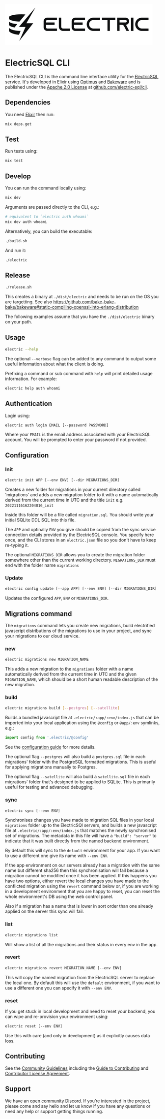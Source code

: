 <a href="https://electric-sql.com">
  <picture>
    <source media="(prefers-color-scheme: dark)"
        srcset="https://raw.githubusercontent.com/electric-sql/meta/main/identity/ElectricSQL-logo-light-trans.svg"
    />
    <source media="(prefers-color-scheme: light)"
        srcset="https://raw.githubusercontent.com/electric-sql/meta/main/identity/ElectricSQL-logo-black.svg"
    />
    <img alt="ElectricSQL logo"
        src="https://raw.githubusercontent.com/electric-sql/meta/main/identity/ElectricSQL-logo-black.svg"
    />
  </picture>
</a>

# ElectricSQL CLI

The ElectricSQL CLI is the command line interface utility for the [ElectricSQL](https://electric-sql.com) service. It's developed in Elixir using [Optimus](https://github.com/funbox/optimus) and [Bakeware](https://github.com/bake-bake-bake/bakeware) and is published under the [Apache 2.0 License](https://github.com/electric-sql/electric-sql-cli/blob/master/LICENSE) at [github.com/electric-sql/cli](https://github.com/electric-sql/cli).

## Dependencies

You need [Elixir](https://elixir-lang.org/install.html) then run:

```sh
mix deps.get
```

## Test

Run tests using:

```sh
mix test
```

## Develop

You can run the command locally using:

```sh
mix dev
```

Arguments are passed directly to the CLI, e.g.:

```sh
# equivalent to `electric auth whoami`
mix dev auth whoami
```

Alternatively, you can build the executable:

```sh
./build.sh
```

And run it:

```sh
./electric
```

## Release

```sh
./release.sh
```

This creates a binary at `./dist/electric` and needs to be run on the OS you are targetting.
See also https://github.com/bake-bake-bake/bakeware#static-compiling-openssl-into-erlang-distribution

The following examples assume that you have the `./dist/electric` binary on your path.

## Usage

```sh
electric --help
```

The optional `--verbose` flag can be added to any command to output some useful
information about what the client is doing.

Prefixing a command or sub command with `help` will print detailed usage information. For example:

```sh
electric help auth whoami
```

## Authentication

Login using:

```sh
electric auth login EMAIL [--password PASSWORD]
```

Where your `EMAIL` is the email address associated with your ElectricSQL account. You will be prompted to enter your password if not provided.

## Configuration

### Init

```sh
electric init APP [--env ENV] [--dir MIGRATIONS_DIR]
```

Creates a new folder for migrations in your current directory called 'migrations' and adds a new migration  folder to it with a name automatically derived from the current time in UTC and the title `init` e.g. `20221116162204816_init`

Inside this folder will be a file called `migration.sql`. You should write your initial SQLite DDL SQL into this file.

The `APP` and optinally `ENV` you give should be copied from the sync service connection details provided by the ElectricSQL console. You specify here once, and the CLI stores in an `electric.json` file so you don't have to keep re-typing it.

The optional `MIGRATIONS_DIR` allows you to create the migration folder somewhere other than the current working directory. `MIGRATIONS_DIR` must end with the folder name `migrations`

### Update

```sh
electric config update [--app APP] [--env ENV] [--dir MIGRATIONS_DIR]
```

Updates the configured `APP`, `ENV` or `MIGRATIONS_DIR`.

## Migrations command

The `migrations` command lets you create new migrations, build electrified javascript distributions of the migrations to use in your project, and sync your migrations to our cloud service.

### new

```sh
electric migrations new MIGRATION_NAME
```

This adds a new migration to the `migrations` folder with a name automatically derived from the current time in UTC and the given `MIGRATION_NAME`, which should be a short human readable description of the new migration.

### build

```sh
electric migrations build [--postgres] [--satellite]
```

Builds a bundled javascript file at `.electric/:app/:env/index.js` that can be imported into your local application using the `@config` or `@app/:env` symlinks, e.g.:

```ts
import config from '.electric/@config'
```

See the [configuration guide](https://electric-sql.com/docs/usage/configure) for more details.

The optional flag `--postgres` will also build a `postgres.sql` file in each migrations' folder with the PostgreSQL formatted migrations. This is useful for applying migrations manually to Postgres.

The optional flag `--satellite` will also build a `satellite.sql` file in each migrations' folder that's designed to be applied to SQLite. This is primarily useful for testing and advanced debugging.

### sync

```sh
electric sync [--env ENV]
```

Synchronises changes you have made to migration SQL files in your local `migrations` folder up to the ElectricSQl servers, and builds a new javascript file at `.electric/:app/:env/index.js` that matches the newly synchronised set of migrations. The metadata in this file will have a `"build": "server"` to indicate that it was built directly from the named backend environment.

By default this will sync to the `default` environment for your app. If you want to use a different one give its name with `--env ENV`.

If the app environment on our servers already has a migration with the same name but different sha256 then this synchronisation will fail because a migration cannot be modified once it has been applied. If this happens you have two options, either revert the local changes you have made to the conflicted migration using the `revert` command below or, if you are working in a development environment that you are happy to reset, you can reset the whole environment's DB using the web control panel.

Also if a migration has a name that is lower in sort order than one already applied on the server this sync will fail.

### list

```sh
electric migrations list
```

Will show a list of all the migrations and their status in every env in the app.

### revert

```sh
electric migrations revert MIGRATION_NAME [--env ENV]
```

This will copy the named migration from the ElectricSQL server to replace the local one. By default this will use the `default` environment, if you want to use a different one you can specify it with `--env ENV`.

### reset

If you get stuck in local development and need to reset your backend, you can wipe and re-provision your environment using:

```sh
electric reset [--env ENV]
```

Use this with care (and only in development) as it explicitly causes data loss.

## Contributing

See the [Community Guidelines](https://github.com/electric-sql/meta) including the [Guide to Contributing](https://github.com/electric-sql/meta/blob/main/CONTRIBUTING.md) and [Contributor License Agreement](https://github.com/electric-sql/meta/blob/main/CLA.md).

## Support

We have an [open community Discord](https://discord.gg/B7kHGwDcbj). If you’re interested in the project, please come and say hello and let us know if you have any questions or need any help or support getting things running.
